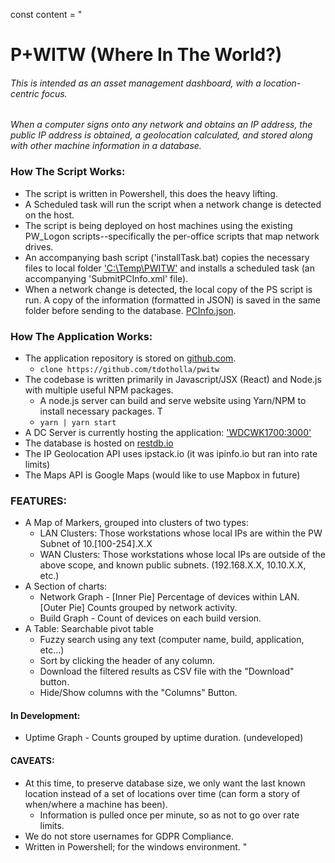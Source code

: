 const content = "
# P+WITW (Where In The World?)

###### This is intended as an asset management dashboard, with a location-centric focus. 
_When a computer signs onto any network and obtains an IP address, the public IP address is obtained, a geolocation calculated, and stored along with other machine information in a database._

### How The Script Works:
- The script is written in Powershell, this does the heavy lifting.
- A Scheduled task will run the script when a network change is detected on the host.
- The script is being deployed on host machines using the existing PW_Logon scripts--specifically the per-office scripts that map network drives. 
- An accompanying bash script ('installTask.bat) copies the necessary files to local folder ['C:\Temp\PWITW'](C:\Temp\PWITW) and installs a scheduled task (an accompanying 'SubmitPCInfo.xml' file).
- When a network change is detected, the local copy of the PS script is run. A copy of the information (formatted in JSON) is saved in the same folder before sending to the database. [PCInfo.json](C:\temp\pwitw\pcinfo.json). 

### How The Application Works:
- The application repository is stored on [github.com](https://github.com/tdotholla/pwitw).
    - `clone https://github.com/tdotholla/pwitw`
- The codebase is written primarily in Javascript/JSX (React) and Node.js with multiple useful NPM packages.
    - A node.js server can build and serve website using Yarn/NPM to install necessary packages. T
    - `yarn | yarn start `
- A DC Server is currently hosting the application: ['WDCWK1700:3000'](http://WDCWK1700:3000)
- The database is hosted on [restdb.io](restdb.io)
- The IP Geolocation API uses ipstack.io (it was ipinfo.io but ran into rate limits)
- The Maps API is Google Maps (would like to use Mapbox in future)


### FEATURES:
- A Map of Markers, grouped into clusters of two types:
    - LAN Clusters: Those workstations whose local IPs are within the PW Subnet of 10.[100-254].X.X
    - WAN Clusters: Those workstations whose local IPs are outside of the above scope, and known public subnets. (192.168.X.X, 10.10.X.X, etc.)
- A Section of charts:
    - Network Graph - [Inner Pie] Percentage of devices within LAN. [Outer Pie] Counts grouped by network activity.
    - Build Graph - Count of devices on each build version.
- A Table: Searchable pivot table
    - Fuzzy search using any text (computer name, build, application, etc...)
    - Sort by clicking the header of any column.
    - Download the filtered results as CSV file with the "Download" button.
    - Hide/Show columns with the "Columns" Button.

#### In Development:
- Uptime Graph - Counts grouped by uptime duration. (undeveloped)

#### CAVEATS:
- At this time, to preserve database size, we only want the last known location instead of a set of locations over time (can form a story of when/where a machine has been).
    - Information is pulled once per minute, so as not to go over rate limits.
- We do not store usernames for GDPR Compliance.
- Written in Powershell; for the windows environment. 
"